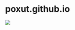 # poxut.github.io
<img src="https://cdn.discordapp.com/attachments/818615835983085688/886294190567354439/prepare.png">
